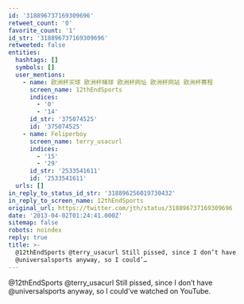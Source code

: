 ```yaml
---
id: '318896737169309696'
retweet_count: '0'
favorite_count: '1'
id_str: '318896737169309696'
retweeted: false
entities:
  hashtags: []
  symbols: []
  user_mentions:
    - name: 欧洲杯买球 欧洲杯赌球 欧洲杯网址 欧洲杯网站 欧洲杯赛程
      screen_name: 12thEndSports
      indices:
        - '0'
        - '14'
      id_str: '375074525'
      id: '375074525'
    - name: Feliperboy
      screen_name: terry_usacurl
      indices:
        - '15'
        - '29'
      id_str: '2533541611'
      id: '2533541611'
  urls: []
in_reply_to_status_id_str: '318896256019730432'
in_reply_to_screen_name: 12thEndSports
original_url: https://twitter.com/jth/status/318896737169309696
date: '2013-04-02T01:24:41.000Z'
sitemap: false
robots: noindex
reply: true
title: >-
  @12thEndSports @terry_usacurl Still pissed, since I don’t have 
  @universalsports anyway, so I could’…
---
```


@12thEndSports @terry_usacurl Still pissed, since I don’t have  @universalsports anyway, so I could’ve watched on YouTube.